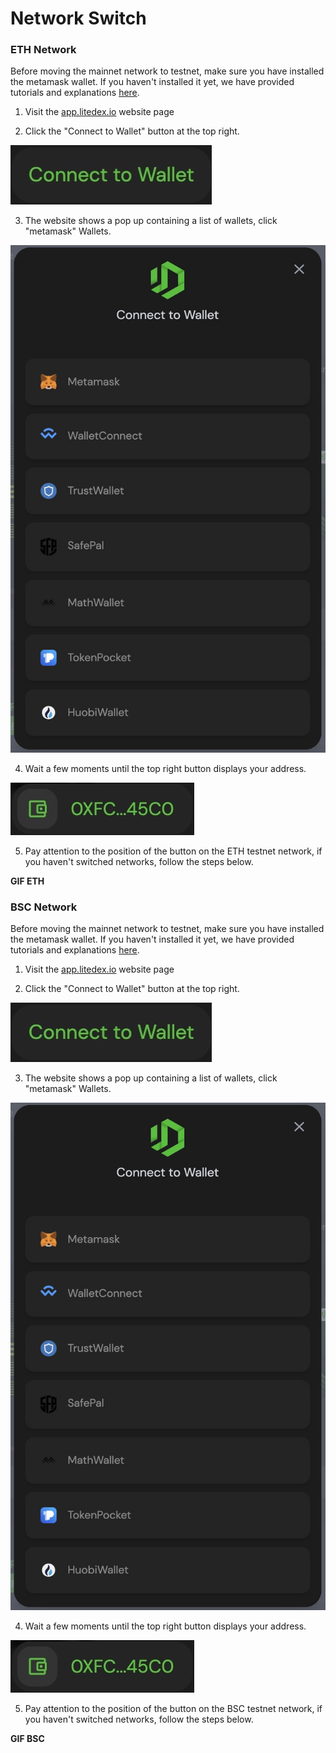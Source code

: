 # Network Switch

### ETH Network

Before moving the mainnet network to testnet, make sure you have installed the metamask wallet. If you haven't installed it yet, we have provided tutorials and explanations [here](../get-started/how-to-make-a-wallet.md).

1. Visit the [app.litedex.io](https://app.litedex.io) website page

2. Click the "Connect to Wallet" button at the top right.

![](../.gitbook/assets/81d7c582-bf51-4c54-b551-d7bde99a81ab_4_5005_c.jpeg)

3. The website shows a pop up containing a list of wallets, click "metamask" Wallets.

![](../.gitbook/assets/0777bb92-dd99-459b-9591-639c543643d5_1_105_c%20%281%29%20%285%29.jpeg)

4. Wait a few moments until the top right button displays your address.

![](../.gitbook/assets/d5276dcc-736f-4d32-9e48-ff0135b41b0c_4_5005_c%20%281%29.jpeg)

5. Pay attention to the position of the button on the ETH testnet network, if you haven't switched networks, follow the steps below.

**GIF ETH**

### BSC Network

Before moving the mainnet network to testnet, make sure you have installed the metamask wallet. If you haven't installed it yet, we have provided tutorials and explanations [here](../get-started/how-to-make-a-wallet.md).

1. Visit the [app.litedex.io](https://app.litedex.io) website page

2. Click the "Connect to Wallet" button at the top right.

![](../.gitbook/assets/81d7c582-bf51-4c54-b551-d7bde99a81ab_4_5005_c%20%282%29.jpeg)

3. The website shows a pop up containing a list of wallets, click "metamask" Wallets.

![](../.gitbook/assets/0777bb92-dd99-459b-9591-639c543643d5_1_105_c%20%281%29%20%281%29.jpeg)

4. Wait a few moments until the top right button displays your address.

![](../.gitbook/assets/d5276dcc-736f-4d32-9e48-ff0135b41b0c_4_5005_c%20%281%29%20%283%29.jpeg)

5. Pay attention to the position of the button on the BSC testnet network, if you haven't switched networks, follow the steps below.

**GIF BSC**

